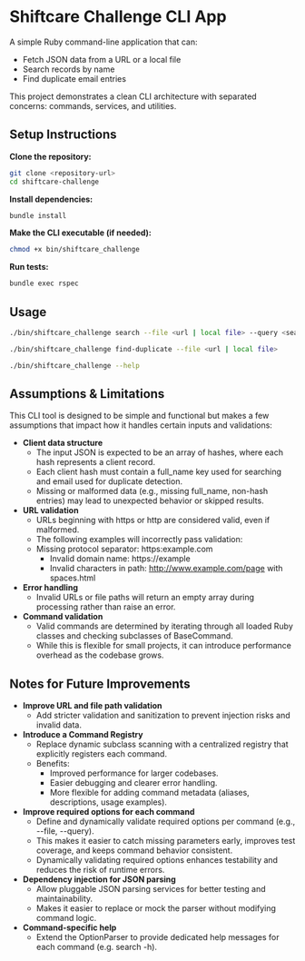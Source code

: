 
# Shiftcare Challenge CLI App

A simple Ruby command-line application that can:

- Fetch JSON data from a URL or a local file  
- Search records by name  
- Find duplicate email entries

This project demonstrates a clean CLI architecture with separated concerns: commands, services, and utilities.
## Setup Instructions

**Clone the repository:**

```bash
git clone <repository-url>
cd shiftcare-challenge
```

**Install dependencies:**
```bash
bundle install
```

**Make the CLI executable (if needed):**
```bash
chmod +x bin/shiftcare_challenge
```

**Run tests:**
```bash
bundle exec rspec
```
## Usage

```bash
./bin/shiftcare_challenge search --file <url | local file> --query <search query>

./bin/shiftcare_challenge find-duplicate --file <url | local file>

./bin/shiftcare_challenge --help
```


## Assumptions & Limitations

This CLI tool is designed to be simple and functional but makes a few assumptions that impact how it handles certain inputs and validations:

- **Client data structure**
  - The input JSON is expected to be an array of hashes, where each hash represents a client record.
  - Each client hash must contain a full_name key used for searching and email used for duplicate detection.
  - Missing or malformed data (e.g., missing full_name, non-hash entries) may lead to unexpected behavior or skipped results.
- **URL validation**
  - URLs beginning with https or http are considered valid, even if malformed.
  - The following examples will incorrectly pass validation:
  - Missing protocol separator: https:example.com
    - Invalid domain name: https://example
    - Invalid characters in path: http://www.example.com/page with spaces.html
- **Error handling**
  - Invalid URLs or file paths will return an empty array during processing rather than raise an error.
- **Command validation**
  - Valid commands are determined by iterating through all loaded Ruby classes and checking subclasses of BaseCommand.
  - While this is flexible for small projects, it can introduce performance overhead as the codebase grows.

## Notes for Future Improvements

- **Improve URL and file path validation**
  - Add stricter validation and sanitization to prevent injection risks and invalid data.
- **Introduce a Command Registry**
  - Replace dynamic subclass scanning with a centralized registry that explicitly registers each command.
  - Benefits:
    - Improved performance for larger codebases.
    - Easier debugging and clearer error handling.
    - More flexible for adding command metadata (aliases, descriptions, usage examples).
- **Improve required options for each command**
  - Define and dynamically validate required options per command (e.g., --file, --query).
  - This makes it easier to catch missing parameters early, improves test coverage, and keeps command behavior consistent.
  - Dynamically validating required options enhances testability and reduces the risk of runtime errors.
- **Dependency injection for JSON parsing**
  - Allow pluggable JSON parsing services for better testing and maintainability.
  - Makes it easier to replace or mock the parser without modifying command logic.
- **Command-specific help**
  - Extend the OptionParser to provide dedicated help messages for each command (e.g. search -h).
